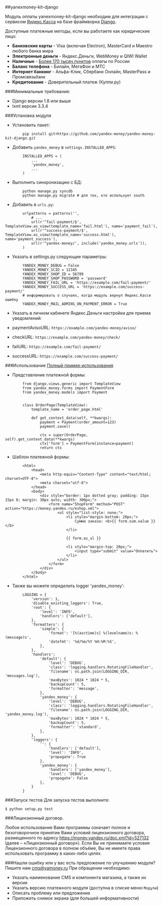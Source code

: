 ##yanexmoney-kit-django

Модуль оплаты yanexmoney-kit-django необходим для интеграции с сервисом [Яндекс.Касса](http://kassa.yandex.ru/) на базе фраймворка [Django](https://www.djangoproject.com).

 Доступные платежные методы, если вы работаете как юридические лицо:
* **Банковские карты** -  Visa (включая Electron), MasterCard и Maestro любого банка мира
* **Электронные деньги** - Яндекс.Деньги, WebMoney и QIWI Wallet
* **Наличные** - [Более 170 тысяч пунктов](https://money.yandex.ru/pay/doc.xml?id=526209) оплаты по России
* **Баланс телефона** - Билайн, МегаФон и МТС
* **Интернет банкинг** - Альфа-Клик, Сбербанк Онлайн, MasterPass и Промсвязьбанк
* **Кредитование** - Доверительный платеж (Куппи.ру)

###Минимальные требования:
* Django версии 1.8 или выше
* lxml версии 3.3.4

###Установка модуля
* Установить пакет:
```
        pip install git+https://github.com/yandex-money/yandex-money-kit-django.git
```
* Добавить ``yandex_money`` в ``settings.INSTALLED_APPS``:
```
        INSTALLED_APPS = (
            ...
            'yandex_money',
            ...
        )
```
* Выполнить синхронизацию с БД:
```
        python manage.py syncdb
        python manage.py migrate # для тех, кто использует south
```
* Добавить в ``urls.py``:
```
        urlpatterns = patterns('',
            # ...
            url(r'^fail-payment/$', TemplateView.as_view(template_name='fail.html'), name='payment_fail'),
            url(r'^success-payment/$', TemplateView.as_view(template_name='success.html'), name='payment_success'),
            url(r'^yandex-money/', include('yandex_money.urls')),
        )
```
* Указать в settings.py следующие параметры:
```
        YANDEX_MONEY_DEBUG = False
        YANDEX_MONEY_SCID = 12345
        YANDEX_MONEY_SHOP_ID = 56789
        YANDEX_MONEY_SHOP_PASSWORD = 'password'
        YANDEX_MONEY_FAIL_URL = 'https://example.com/fail-payment/'
        YANDEX_MONEY_SUCCESS_URL = 'https://example.com/success-payment/'
        # информировать о случаях, когда модуль вернул Яндекс.Кассе ошибку
        YANDEX_MONEY_MAIL_ADMINS_ON_PAYMENT_ERROR = True
```
* Указать в личном кабинете Яндекс.Деньги настройки для приема уведомлений:

* paymentAvisoURL: `https://example.com/yandex-money/aviso/`
* checkURL: `https://example.com/yandex-money/check/`
* failURL: `https://example.com/fail-payment/`
* successURL: `https://example.com/success-payment/`


###Использование
[Полный пример использования](<https://github.com/DrMartiner/django-yandex-money/tree/develop/example>)

* Представление платежной формы:
```
        from django.views.generic import TemplateView
        from yandex_money.forms import PaymentForm
        from yandex_money.models import Payment


        class OrderPage(TemplateView):
            template_name = 'order_page.html'

            def get_context_data(self, **kwargs):
                payment = Payment(order_amount=123)
                payment.save()

                ctx = super(OrderPage, self).get_context_data(**kwargs)
                ctx['form'] = PaymentForm(instance=payment)
                return ctx
```
* Шаблон платежной формы:
```
        <html>
            <head>
                <meta http-equiv="Content-Type" content="text/html; charset=UTF-8">
                <meta charset="utf-8">
            </head>
            <body>
                <div style="border: 1px dotted gray; padding: 15px 15px 0; margin: 30px auto; width: 300px;">
                    <form name="ShopForm" method="POST" action="https://money.yandex.ru/eshop.xml">
                        <ul style="list-style: none;">
                            <li style="margin-bottom: 20px;">
                                Сумма заказа: <b>{{ form.sum.value }}</b>
                            </li>

                            {{ form.as_ul }}

                            <li style="margin-top: 20px;">
                                <input type="submit" value="Оплатить">
                            </li>
                        </ul>
                    </form>
                </div>
            </body>
        </html>
```
* Также вы можете определить logger 'yandex_money':
```
        LOGGING = {
            'version': 1,
            'disable_existing_loggers': True,
            'root': {
                'level': 'INFO',
                'handlers': ['default'],
            },
            'formatters': {
                'simple': {
                    'format': '[%(asctime)s] %(levelname)s: %(message)s',
                    'datefmt': '%d/%m/%Y %H:%M:%S',
                },
            },
            'handlers':
                'default': {
                    'level': 'DEBUG',
                    'class': 'logging.handlers.RotatingFileHandler',
                    'filename': os.path.join(LOGGING_DIR, 'messages.log'),
                    'maxBytes': 1024 * 1024 * 5,
                    'backupCount': 5,
                    'formatter': 'message',
                },
                'yandex_money': {
                    'level': 'DEBUG',
                    'class': 'logging.handlers.RotatingFileHandler',
                    'filename': os.path.join(LOGGING_DIR, 'yandex_money.log'),
                    'maxBytes': 1024 * 1024 * 5,
                    'backupCount': 5,
                    'formatter': 'standard',
                },
            },
            'loggers': {
                '': {
                    'handlers': ['default'],
                    'level': 'INFO',
                    'propagate': True
                },
                'yandex_money': {
                    'handlers': ['yandex_money'],
                    'level': 'DEBUG',
                    'propagate': False
                },
            }
        }
```

###Запуск тестов
Для запуска тестов выполните:
```
$ python setup.py test
```

###Лицензионный договор.

Любое использование Вами программы означает полное и безоговорочное принятие Вами условий лицензионного договора, размещенного по адресу https://money.yandex.ru/doc.xml?id=527132 (далее – «Лицензионный договор»). 
Если Вы не принимаете условия Лицензионного договора в полном объёме, Вы не имеете права использовать программу в каких-либо целях.

###Нашли ошибку или у вас есть предложение по улучшению модуля?
Пишите нам cms@yamoney.ru
При обращении необходимо:
* Указать наименование CMS и компонента магазина, а также их версии
* Указать версию платежного модуля (доступна в списке меню `Модули`)
* Описать проблему или предложение
* Приложить снимок экрана (для большей информативности)
